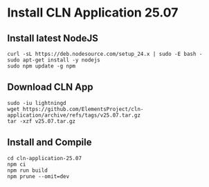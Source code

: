 # Install CLN Application 25.07

## Install latest NodeJS
~~~
curl -sL https://deb.nodesource.com/setup_24.x | sudo -E bash -
sudo apt-get install -y nodejs
sudo npm update -g npm
~~~

## Download CLN App
~~~
sudo -iu lightningd
wget https://github.com/ElementsProject/cln-application/archive/refs/tags/v25.07.tar.gz
tar -xzf v25.07.tar.gz
~~~

## Install and Compile
~~~
cd cln-application-25.07
npm ci
npm run build
npm prune --omit=dev
~~~
